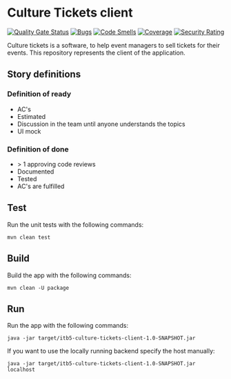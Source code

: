 # Culture Tickets client

[![Quality Gate Status](https://sonarcloud.io/api/project_badges/measure?project=BakaBoing_itb5-culture-tickets-client&metric=alert_status)](https://sonarcloud.io/dashboard?id=BakaBoing_itb5-culture-tickets-client)
[![Bugs](https://sonarcloud.io/api/project_badges/measure?project=BakaBoing_itb5-culture-tickets-client&metric=bugs)](https://sonarcloud.io/dashboard?id=BakaBoing_itb5-culture-tickets-client)
[![Code Smells](https://sonarcloud.io/api/project_badges/measure?project=BakaBoing_itb5-culture-tickets-client&metric=code_smells)](https://sonarcloud.io/dashboard?id=BakaBoing_itb5-culture-tickets-client)
[![Coverage](https://sonarcloud.io/api/project_badges/measure?project=BakaBoing_itb5-culture-tickets-client&metric=coverage)](https://sonarcloud.io/dashboard?id=BakaBoing_itb5-culture-tickets-client)
[![Security Rating](https://sonarcloud.io/api/project_badges/measure?project=BakaBoing_itb5-culture-tickets-client&metric=security_rating)](https://sonarcloud.io/dashboard?id=BakaBoing_itb5-culture-tickets-client)

Culture tickets is a software, to help event managers to sell tickets for their events.
This repository represents the client of the application.

## Story definitions

### Definition of ready

* AC's
* Estimated
* Discussion in the team until anyone understands the topics
* UI mock

### Definition of done

* \> 1 approving code reviews
* Documented
* Tested
* AC's are fulfilled

## Test

Run the unit tests with the following commands:

```shell script
mvn clean test
```

## Build

Build the app with the following commands:

```shell script
mvn clean -U package
```

## Run

Run the app with the following commands:

```shell script
java -jar target/itb5-culture-tickets-client-1.0-SNAPSHOT.jar
```

If you want to use the locally running backend specify the host manually:

```shell script
java -jar target/itb5-culture-tickets-client-1.0-SNAPSHOT.jar localhost
```